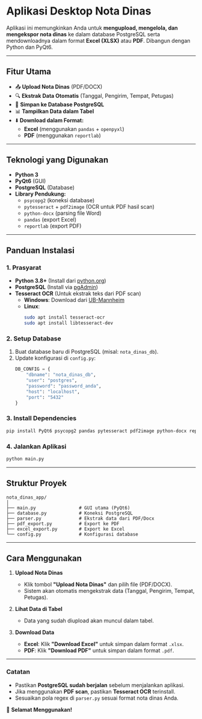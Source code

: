 # **Aplikasi Desktop Nota Dinas**  

Aplikasi ini memungkinkan Anda untuk **mengupload, mengelola, dan mengekspor nota dinas** ke dalam database PostgreSQL serta mendownloadnya dalam format **Excel (XLSX)** atau **PDF**. Dibangun dengan Python dan PyQt6.  

---

## **Fitur Utama**  
- 📤 **Upload Nota Dinas** (PDF/DOCX)  
- 🔍 **Ekstrak Data Otomatis** (Tanggal, Pengirim, Tempat, Petugas)  
- 💾 **Simpan ke Database PostgreSQL**  
- 📊 **Tampilkan Data dalam Tabel**  
- ⬇️ **Download dalam Format:**  
  - **Excel** (menggunakan `pandas` + `openpyxl`)  
  - **PDF** (menggunakan `reportlab`)  

---

## **Teknologi yang Digunakan**  
- **Python 3**  
- **PyQt6** (GUI)  
- **PostgreSQL** (Database)  
- **Library Pendukung:**  
  - `psycopg2` (koneksi database)  
  - `pytesseract` + `pdf2image` (OCR untuk PDF hasil scan)  
  - `python-docx` (parsing file Word)  
  - `pandas` (export Excel)  
  - `reportlab` (export PDF)  

---

## **Panduan Instalasi**  

### **1. Prasyarat**  
- **Python 3.8+** (Install dari [python.org](https://www.python.org/downloads/))  
- **PostgreSQL** (Install via [pgAdmin](https://www.pgadmin.org/download/))  
- **Tesseract OCR** (Untuk ekstrak teks dari PDF scan)  
  - **Windows**: Download dari [UB-Mannheim](https://github.com/UB-Mannheim/tesseract/wiki)  
  - **Linux**:  
    ```bash
    sudo apt install tesseract-ocr
    sudo apt install libtesseract-dev
    ```

### **2. Setup Database**  
1. Buat database baru di PostgreSQL (misal: `nota_dinas_db`).  
2. Update konfigurasi di `config.py`:  
   ```python
   DB_CONFIG = {
       "dbname": "nota_dinas_db",
       "user": "postgres",
       "password": "password_anda",
       "host": "localhost",
       "port": "5432"
   }
   ```

### **3. Install Dependencies**  
```bash
pip install PyQt6 psycopg2 pandas pytesseract pdf2image python-docx reportlab PyPDF2
```

### **4. Jalankan Aplikasi**  
```bash
python main.py
```

---

## **Struktur Proyek**  
```
nota_dinas_app/
│
├── main.py                # GUI utama (PyQt6)
├── database.py            # Koneksi PostgreSQL
├── parser.py              # Ekstrak data dari PDF/Docx
├── pdf_export.py          # Export ke PDF
├── excel_export.py        # Export ke Excel
└── config.py              # Konfigurasi database
```

---

## **Cara Menggunakan**  
1. **Upload Nota Dinas**  
   - Klik tombol **"Upload Nota Dinas"** dan pilih file (PDF/DOCX).  
   - Sistem akan otomatis mengekstrak data (Tanggal, Pengirim, Tempat, Petugas).  

2. **Lihat Data di Tabel**  
   - Data yang sudah diupload akan muncul dalam tabel.  

3. **Download Data**  
   - **Excel**: Klik **"Download Excel"** untuk simpan dalam format `.xlsx`.  
   - **PDF**: Klik **"Download PDF"** untuk simpan dalam format `.pdf`.   

--- 

### **Catatan**  
- Pastikan **PostgreSQL sudah berjalan** sebelum menjalankan aplikasi.  
- Jika menggunakan **PDF scan**, pastikan **Tesseract OCR** terinstall.  
- Sesuaikan pola regex di `parser.py` sesuai format nota dinas Anda.  

🚀 **Selamat Menggunakan!**
